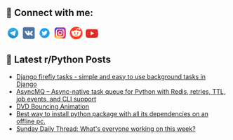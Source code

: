 ## 🔎 Connect with me:
[<img src="https://github.com/bullbesh/bullbesh/blob/main/images/Telegram.png" width="32" height="32" />](https://t.me/bullbesh)
[<img src="https://github.com/bullbesh/bullbesh/blob/main/images/VK.png" width="32" height="32" />](https://vk.com/bullbesh)
[<img src="https://github.com/bullbesh/bullbesh/blob/main/images/Twitter.png" width="32" height="32" />](https://twitter.com/bullbesh1)
[<img src="https://github.com/bullbesh/bullbesh/blob/main/images/Instagram.png" width="32" height="32" />](https://www.instagram.com/bullbesh)
[<img src="https://github.com/bullbesh/bullbesh/blob/main/images/Reddit.png" width="32" height="32" />](https://www.reddit.com/user/bullbesh)
[<img src="https://github.com/bullbesh/bullbesh/blob/main/images/YouTube.png" width="32" height="32" />](https://www.youtube.com/channel/UCtfjRs6uzgq5mfm8S06WTcg)

## 📕 Latest r/Python Posts
<!-- BLOG-POST-LIST:START -->
- [Django firefly tasks - simple and easy to use background tasks in Django](https://www.reddit.com/r/Python/comments/1kei45r/django_firefly_tasks_simple_and_easy_to_use/)
- [AsyncMQ – Async-native task queue for Python with Redis, retries, TTL, job events, and CLI support](https://www.reddit.com/r/Python/comments/1kefrsj/asyncmq_asyncnative_task_queue_for_python_with/)
- [DVD Bouncing Animation](https://www.reddit.com/r/Python/comments/1keblmk/dvd_bouncing_animation/)
- [Best way to install python package with all its dependencies on an offline pc.](https://www.reddit.com/r/Python/comments/1keaeft/best_way_to_install_python_package_with_all_its/)
- [Sunday Daily Thread: What&#39;s everyone working on this week?](https://www.reddit.com/r/Python/comments/1ke6s0y/sunday_daily_thread_whats_everyone_working_on/)
<!-- BLOG-POST-LIST:END -->
